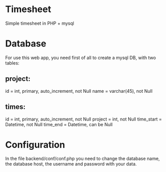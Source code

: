 # Timesheet
Simple timesheet in PHP + mysql

# Database
For use this web app, you need first of all to create a mysql DB, with two tables:

## project:
id = int, primary, auto_increment, not Null
name = varchar(45), not Null

## times:
id = int, primary, auto_increment, not Null
project = int, not Null
time_start = Datetime, not Null
time_end = Datetime, can be Null

# Configuration
In the file backend/conf/conf.php you need to change the database name, the database host, the username and password with your data.
